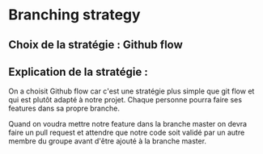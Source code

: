 # Branching strategy

## Choix de la stratégie : Github flow

## Explication de la stratégie :
On a choisit Github flow car c'est une stratégie plus simple que git flow et qui est plutôt adapté à notre projet.
Chaque personne pourra faire ses features dans sa propre branche.

Quand on voudra mettre notre feature dans la branche master on devra faire un pull request et attendre que notre code soit validé par un autre membre du groupe avant d'être ajouté à la branche master.



